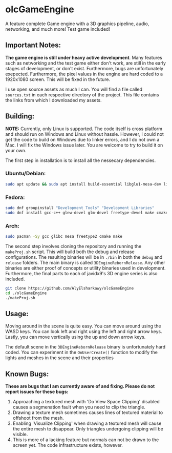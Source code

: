 # olcGameEngine
A feature complete Game engine with a 3D graphics pipeline, audio, networking, and much more! Test game included!

## Important Notes: 
**The game engine is still under heavy active development**. Many features such as networking and the test game either don't work, are still in the early stages of development, or don't exist. Furthermore, bugs are unfortunately exepected. Furthermore, the pixel values in the engine are hard coded to a 1920x1080 screen. This will be fixed in the future.

I use open source assets as much I can. You will find a file called `sources.txt` in each respective directory of the project. This file contains the links from which I downloaded my assets.

## Building:
**NOTE:** Currently, only Linux is supported. The code itself is cross platform and should run on Windows and Linux without hassle. However, I could not get the code to build on Windows due to linker errors, and I do not own a Mac. I will fix the Windows issue later. You are welcome to try to build it on your own.

The first step in installation is to install all the nessecary dependencies.

### Ubuntu/Debian:
```bash
sudo apt update && sudo apt install build-essential libglu1-mesa-dev libfreetype6-dev cmake
```

### Fedora:
```bash
sudo dnf groupinstall "Development Tools" "Development Libraries"
sudo dnf install gcc-c++ glew-devel glm-devel freetype-devel make cmake 
```

### Arch:
```bash
sudo pacman -Sy gcc glibc mesa freetype2 cmake make 
```

The second step involves cloning the repository and running the `makeProj.sh` script. This will build both the debug and release configurations. The resulting binaries will be in `./bin` in both the `debug` and `release` folders. The main binary is called `3DEngineRebornRelease`. Any other binaries are either proof of concepts or utility binaries used in development. Furthermore, the final parts to each of javidx9's 3D engine series is also included.
```bash
git clone https://github.com/AlyElsharkawy/olcGameEngine
cd ./olcGameEngine
./makeProj.sh
```

## Usage:
Moving around in the scene is quite easy. You can move around using the WASD keys. You can look left and right using the left and right arrow keys. Lastly, you can move vertically using the up and down arrow keys.

The default scene in the `3DEngineRebornRelease` binary is unfortunately hard coded. You can experiment in the `OnUserCreate()` function to modify the lights and meshes in the scene and their properties
## Known Bugs: 
**These are bugs that I am currently aware of and fixing. Please do not report issues for these bugs:**
1. Approaching a textured mesh with 'Do View Space Clipping' disabled causes a segmenation fault when you need to clip the triangle.
2. Drawing a texture mesh sometimes causes lines of textured material to offshoot from the mesh.
3. Enabling 'Visualize Clipping' when drawing a textured mesh will cause the entire mesh to disappear. Only triangles undergoing clipping will be visible.
4. This is more of a lacking feature but normals can not be drawn to the screen yet. The code infrastructure exists, however.